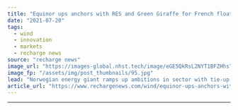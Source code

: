 ```yaml
---
title: "Equinor ups anchors with RES and Green Giraffe for French floating wind voyage"
date: "2021-07-20"
tags: 
  - wind
  - innovation
  - markets
  - recharge news
source: "recharge news"
image_url: "https://images-global.nhst.tech/image/eGE5QkRsL2NYT1BFZHhsTnJsQ1RKYzNiWnBaTlJXemZpSUVSUGtoSll1OD0=/nhst/binary/13ea307998bdf45b3d58272f2111eebe"
image_fp: "/assets/img/post_thumbnails/95.jpg"
lead: "Norwegian energy giant ramps up ambitions in sector with tie-up set to bid into upcoming tender as Paris eyes deepwater wind to bolster 6.8GW 2028 target"
article_url: "https://www.rechargenews.com/wind/equinor-ups-anchors-with-res-and-green-giraffe-for-french-floating-wind-voyage/2-1-1042553"
---
```


---
